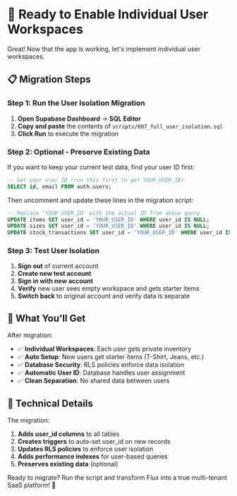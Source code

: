 # 🚀 Ready to Enable Individual User Workspaces

Great! Now that the app is working, let's implement individual user workspaces.

## 📋 Migration Steps

### Step 1: Run the User Isolation Migration

1. **Open Supabase Dashboard** → **SQL Editor**
2. **Copy and paste** the contents of `scripts/007_full_user_isolation.sql`
3. **Click Run** to execute the migration

### Step 2: Optional - Preserve Existing Data

If you want to keep your current test data, find your user ID first:

```sql
-- Get your user ID (run this first to get YOUR_USER_ID)
SELECT id, email FROM auth.users;
```

Then uncomment and update these lines in the migration script:

```sql
-- Replace 'YOUR_USER_ID' with the actual ID from above query
UPDATE items SET user_id = 'YOUR_USER_ID' WHERE user_id IS NULL;
UPDATE sizes SET user_id = 'YOUR_USER_ID' WHERE user_id IS NULL;
UPDATE stock_transactions SET user_id = 'YOUR_USER_ID' WHERE user_id IS NULL;
```

### Step 3: Test User Isolation

1. **Sign out** of current account
2. **Create new test account**
3. **Sign in with new account**
4. **Verify** new user sees empty workspace and gets starter items
5. **Switch back** to original account and verify data is separate

## 🎉 What You'll Get

After migration:

- ✅ **Individual Workspaces**: Each user gets private inventory
- ✅ **Auto Setup**: New users get starter items (T-Shirt, Jeans, etc.)
- ✅ **Database Security**: RLS policies enforce data isolation
- ✅ **Automatic User ID**: Database handles user assignment
- ✅ **Clean Separation**: No shared data between users

## 🔧 Technical Details

The migration:

1. **Adds user_id columns** to all tables
2. **Creates triggers** to auto-set user_id on new records
3. **Updates RLS policies** to enforce user isolation
4. **Adds performance indexes** for user-based queries
5. **Preserves existing data** (optional)

Ready to migrate? Run the script and transform Flux into a true multi-tenant SaaS platform! 🚀
